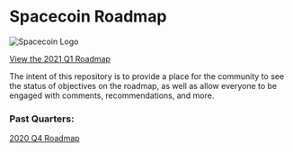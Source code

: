 # Spacecoin Roadmap

![Spacecoin Logo](https://i.imgur.com/jXUcvgy.png "Spacecoin Logo")

[View the 2021 Q1 Roadmap](https://github.com/SpaceWorksCo/roadmap/projects/2)

The intent of this repository is to provide a place for the community to see the status of objectives on the roadmap, as well as allow everyone to be engaged with comments, recommendations, and more.

### Past Quarters:

[2020 Q4 Roadmap](https://github.com/SpaceWorksCo/roadmap/projects/1)
